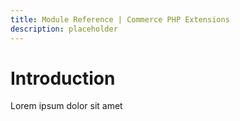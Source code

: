 ```yaml
---
title: Module Reference | Commerce PHP Extensions
description: placeholder 
---
```


# Introduction

Lorem ipsum dolor sit amet
